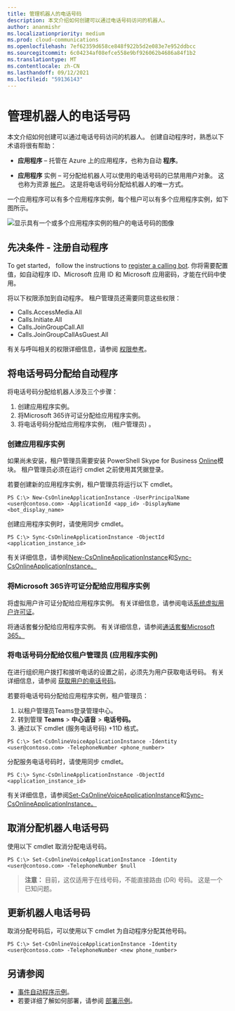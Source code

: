 ```yaml
---
title: 管理机器人的电话号码
description: 本文介绍如何创建可以通过电话号码访问的机器人。
author: ananmishr
ms.localizationpriority: medium
ms.prod: cloud-communications
ms.openlocfilehash: 7ef62359d658ce848f922b5d2e083e7e952ddbcc
ms.sourcegitcommit: 6c04234af08efce558e9bf926062b4686a84f1b2
ms.translationtype: MT
ms.contentlocale: zh-CN
ms.lasthandoff: 09/12/2021
ms.locfileid: "59136143"
---
```

# <a name="manage-phone-numbers-for-bots"></a>管理机器人的电话号码 

本文介绍如何创建可以通过电话号码访问的机器人。 创建自动程序时，熟悉以下术语将很有帮助：

- **应用程序** – 托管在 Azure 上的应用程序，也称为自动 **程序**。

- **应用程序** 实例 – 可分配给机器人可以使用的电话号码的已禁用用户对象。 这也称为资源 [帐户](/microsoftteams/manage-resource-accounts)。 这是将电话号码分配给机器人的唯一方式。

一个应用程序可以有多个应用程序实例，每个租户可以有多个应用程序实例，如下图所示。

![显示具有一个或多个应用程序实例的租户的电话号码的图像](images/communications-app-tenant.PNG)

## <a name="prerequisite---register-a-bot"></a>先决条件 - 注册自动程序
To get started， follow the instructions to [register a calling bot](https://microsoftgraph.github.io/microsoft-graph-comms-samples/docs/articles/calls/register-calling-bot.html). 你将需要配置值，如自动程序 ID、Microsoft 应用 ID 和 Microsoft 应用密码，才能在代码中使用。

将以下权限添加到自动程序。 租户管理员还需要同意这些权限：

- Calls.AccessMedia.All
- Calls.Initiate.All
- Calls.JoinGroupCall.All
- Calls.JoinGroupCallAsGuest.All

有关与呼叫相关的权限详细信息，请参阅 [权限参考](permissions-reference.md#calls-permissions)。


## <a name="assign-a-phone-number-to-your-bot"></a>将电话号码分配给自动程序

将电话号码分配给机器人涉及三个步骤：

1.  创建应用程序实例。
2.  将Microsoft 365许可证分配给应用程序实例。
3.  将电话号码分配给应用程序实例， (租户管理员) 。

### <a name="create-an-application-instance"></a>创建应用程序实例

如果尚未安装，租户管理员需要安装 PowerShell Skype for Business [Online](https://www.microsoft.com/download/details.aspx?id=39366)模块。 租户管理员必须在运行 cmdlet 之前使用其凭据登录。

若要创建新的应用程序实例，租户管理员将运行以下 cmdlet。

`PS C:\> New-CsOnlineApplicationInstance -UserPrincipalName <user@contoso.com> -ApplicationId <app_id> -DisplayName <bot_display_name>`

创建应用程序实例时，请使用同步 cmdlet。

`PS C:\> Sync-CsOnlineApplicationInstance -ObjectId <application_instance_id>`

有关详细信息，请参阅[New-CsOnlineApplicationInstance](/powershell/module/skype/new-csonlineapplicationinstance?view=skype-ps&preserve-view=true)和[Sync-CsOnlineApplicationInstance。](/powershell/module/skype/sync-csonlineapplicationinstance?view=skype-ps&preserve-view=true)

### <a name="assign-microsoft-365-licenses-to-your-application-instance"></a>将Microsoft 365许可证分配给应用程序实例

将虚拟用户许可证分配给应用程序实例。 有关详细信息，请参阅电话[系统虚拟用户许可证](/microsoftteams/teams-add-on-licensing/virtual-user)。

将通话套餐分配给应用程序实例。 有关详细信息，请参阅[通话套餐Microsoft 365。](/microsoftteams/calling-plans-for-office-365)

### <a name="assign-a-phone-number-to-the-application-instance-only-tenant-admin"></a>将电话号码分配给仅租户管理员 (应用程序实例) 

在进行组织用户拨打和接听电话的设置之前，必须先为用户获取电话号码。 有关详细信息，请参阅 [获取用户的电话号码](/microsoftteams/getting-phone-numbers-for-your-users#get-new-phone-numbers-for-your-users)。

若要将电话号码分配给应用程序实例，租户管理员：

1. 以租户管理员Teams登录管理中心。
2. 转到管理 **Teams**  >  **中心语音**  >  **电话号码。**
3. 通过以下 cmdlet (服务电话号码) +11D 格式。

  `PS C:\> Set-CsOnlineVoiceApplicationInstance -Identity <user@contoso.com> -TelephoneNumber <phone_number>`
  
分配服务电话号码时，请使用同步 cmdlet。

`PS C:\> Sync-CsOnlineApplicationInstance -ObjectId <application_instance_id>`

有关详细信息，请参阅[Set-CsOnlineVoiceApplicationInstance](/powershell/module/skype/set-csonlinevoiceapplicationinstance?view=skype-ps&preserve-view=true)和[Sync-CsOnlineApplicationInstance。](/powershell/module/skype/sync-csonlineapplicationinstance?view=skype-ps&preserve-view=true)

## <a name="unassign-a-bot-phone-number"></a>取消分配机器人电话号码

使用以下 cmdlet 取消分配电话号码。

`PS C:\> Set-CsOnlineVoiceApplicationInstance -Identity <user@contoso.com> -TelephoneNumber $null`

>**注意：** 目前，这仅适用于在线号码，不能直接路由 (DR) 号码。 这是一个已知问题。

## <a name="update-a-bot-phone-number"></a>更新机器人电话号码

取消分配号码后，可以使用以下 cmdlet 为自动程序分配其他号码。

`PS C:\> Set-CsOnlineVoiceApplicationInstance -Identity <user@contoso.com> -TelephoneNumber <new phone_number>`

## <a name="see-also"></a>另请参阅

- [事件自动程序示例](https://github.com/microsoftgraph/microsoft-graph-comms-samples/tree/master/Samples/BetaSamples/RemoteMediaSamples/IncidentBot)。 
 - 若要详细了解如何部署，请参阅 [部署示例](https://github.com/microsoftgraph/microsoft-graph-comms-samples/blob/master/Samples/BetaSamples/RemoteMediaSamples/README.md#deploying-the-sample)。
